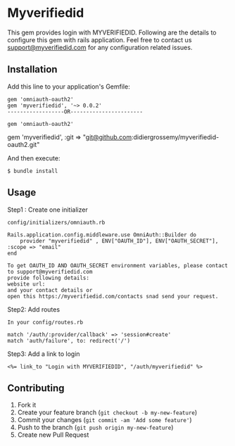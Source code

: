 # Myverifiedid
   This gem provides login with MYVERIFIEDID.
   Following are the details to configure this gem with rails application.
   Feel free to contact us support@myverifiedid.com for any configuration related issues.

## Installation

Add this line to your application's Gemfile:
		
	gem 'omniauth-oauth2'
	gem 'myverifiedid', '~> 0.0.2'
	------------------OR-----------------------

	gem 'omniauth-oauth2'
  gem 'myverifiedid', :git => "git@github.com:didiergrossemy/myverifiedid-oauth2.git"

And then execute:

    $ bundle install


## Usage
Step1 : Create one initializer

	config/initializers/omniauth.rb

	Rails.application.config.middleware.use OmniAuth::Builder do
		provider "myverifiedid" , ENV["OAUTH_ID"], ENV["OAUTH_SECRET"], :scope => "email"
	end

	To get OAUTH_ID AND OAUTH_SECRET environment variables, please contact to support@myverifiedid.com
	provide following details:
	website url: 
	and your contact details or 
	open this https://myverifiedid.com/contacts snad send your request.

Step2: Add routes
	
	In your config/routes.rb
	
	match '/auth/:provider/callback' => 'session#create'
  	match 'auth/failure', to: redirect('/')

Step3: Add a link to login
	
	<%= link_to "Login with MYVERIFIEDID", "/auth/myverifiedid" %>
	



## Contributing

1. Fork it
2. Create your feature branch (`git checkout -b my-new-feature`)
3. Commit your changes (`git commit -am 'Add some feature'`)
4. Push to the branch (`git push origin my-new-feature`)
5. Create new Pull Request
